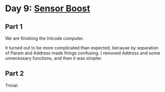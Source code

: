 # Day 9: [Sensor Boost](https://adventofcode.com/2019/day/9)

## Part 1

We are finishing the Intcode computer.

It turned out to be more complicated than expected, because by separation of Param and Address made things confusing. I removed Address and some unnecessary functions, and then it was simpler.

## Part 2

Trivial.